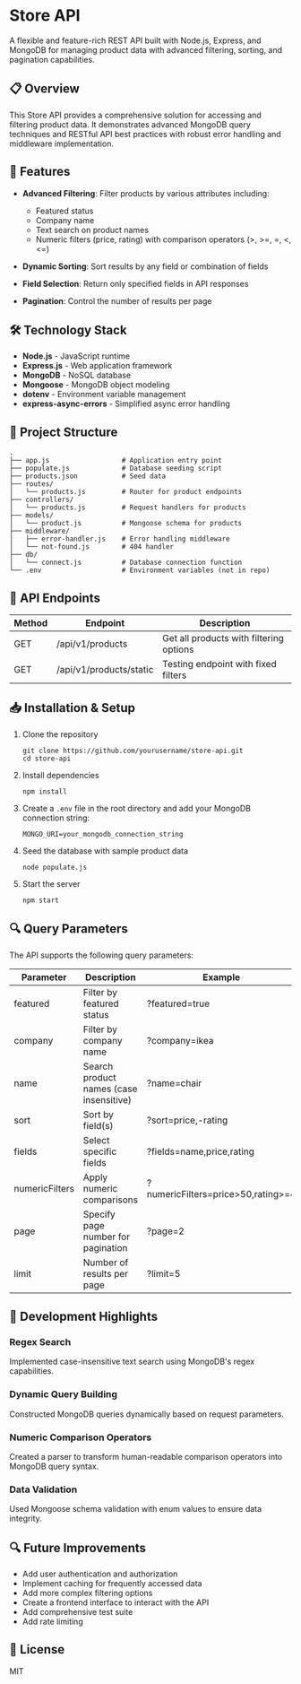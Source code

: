 # Store API

A flexible and feature-rich REST API built with Node.js, Express, and MongoDB for managing product data with advanced filtering, sorting, and pagination capabilities.

## 📋 Overview

This Store API provides a comprehensive solution for accessing and filtering product data. It demonstrates advanced MongoDB query techniques and RESTful API best practices with robust error handling and middleware implementation.

## 🚀 Features

- **Advanced Filtering**: Filter products by various attributes including:
  - Featured status
  - Company name
  - Text search on product names
  - Numeric filters (price, rating) with comparison operators (>, >=, =, <, <=)

- **Dynamic Sorting**: Sort results by any field or combination of fields

- **Field Selection**: Return only specified fields in API responses

- **Pagination**: Control the number of results per page

## 🛠️ Technology Stack

- **Node.js** - JavaScript runtime
- **Express.js** - Web application framework
- **MongoDB** - NoSQL database
- **Mongoose** - MongoDB object modeling
- **dotenv** - Environment variable management
- **express-async-errors** - Simplified async error handling

## 📁 Project Structure

```
.
├── app.js                  # Application entry point
├── populate.js             # Database seeding script
├── products.json           # Seed data
├── routes/
│   └── products.js         # Router for product endpoints
├── controllers/
│   └── products.js         # Request handlers for products
├── models/
│   └── product.js          # Mongoose schema for products
├── middleware/
│   ├── error-handler.js    # Error handling middleware
│   └── not-found.js        # 404 handler
├── db/
│   └── connect.js          # Database connection function
└── .env                    # Environment variables (not in repo)
```

## 🔌 API Endpoints

| Method | Endpoint               | Description                   |
|--------|------------------------|-------------------------------|
| GET    | /api/v1/products       | Get all products with filtering options |
| GET    | /api/v1/products/static | Testing endpoint with fixed filters |

## 📥 Installation & Setup

1. Clone the repository
   ```
   git clone https://github.com/yourusername/store-api.git
   cd store-api
   ```

2. Install dependencies
   ```
   npm install
   ```

3. Create a `.env` file in the root directory and add your MongoDB connection string:
   ```
   MONGO_URI=your_mongodb_connection_string
   ```

4. Seed the database with sample product data
   ```
   node populate.js
   ```

5. Start the server
   ```
   npm start
   ```

## 🔍 Query Parameters

The API supports the following query parameters:

| Parameter      | Description                                           | Example                            |
|----------------|-------------------------------------------------------|-----------------------------------|
| featured       | Filter by featured status                             | ?featured=true                     |
| company        | Filter by company name                                | ?company=ikea                      |
| name           | Search product names (case insensitive)               | ?name=chair                        |
| sort           | Sort by field(s)                                      | ?sort=price,-rating                |
| fields         | Select specific fields                                | ?fields=name,price,rating          |
| numericFilters | Apply numeric comparisons                             | ?numericFilters=price>50,rating>=4 |
| page           | Specify page number for pagination                    | ?page=2                            |
| limit          | Number of results per page                            | ?limit=5                           |

## 🧰 Development Highlights

### Regex Search
Implemented case-insensitive text search using MongoDB's regex capabilities.

### Dynamic Query Building
Constructed MongoDB queries dynamically based on request parameters.

### Numeric Comparison Operators
Created a parser to transform human-readable comparison operators into MongoDB query syntax.

### Data Validation
Used Mongoose schema validation with enum values to ensure data integrity.

## 🔍 Future Improvements

- Add user authentication and authorization
- Implement caching for frequently accessed data
- Add more complex filtering options
- Create a frontend interface to interact with the API
- Add comprehensive test suite
- Add rate limiting

## 📄 License

MIT